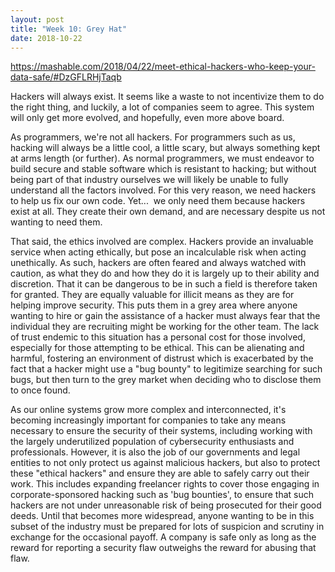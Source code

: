 ```yaml
---
layout: post
title: "Week 10: Grey Hat"
date: 2018-10-22
---
```


https://mashable.com/2018/04/22/meet-ethical-hackers-who-keep-your-data-safe/#DzGFLRHjTaqb

Hackers will always exist. It seems like a waste to not incentivize them to do the right thing, and luckily, a lot of companies seem to agree. This system will only get more evolved, and hopefully, even more above board.

As programmers, we're not all hackers. For programmers such as us, hacking will always be a little cool, a little scary, but always something kept at arms length (or further). As normal programmers, we must endeavor to build secure and stable software which is resistant to hacking; but without being part of that industry ourselves we will likely be unable to fully understand all the factors involved. For this very reason, we need hackers to help us fix our own code. Yet...  we only need them because hackers exist at all. They create their own demand, and are necessary despite us not wanting to need them.

That said, the ethics involved are complex. Hackers provide an invaluable service when acting ethically, but pose an incalculable risk when acting unethically. As such, hackers are often feared and always watched with caution, as what they do and how they do it is largely up to their ability and discretion. That it can be dangerous to be in such a field is therefore taken for granted. They are equally valuable for illicit means as they are for helping improve security. This puts them in a grey area where anyone wanting to hire or gain the assistance of a hacker must always fear that the individual they are recruiting might be working for the other team. The lack of trust endemic to this situation has a personal cost for those involved, especially for those attempting to be ethical. This can be alienating and harmful, fostering an environment of distrust which is exacerbated by the fact that a hacker might use a "bug bounty" to legitimize searching for such bugs, but then turn to the grey market when deciding who to disclose them to once found.

As our online systems grow more complex and interconnected, it's becoming increasingly important for companies to take any means necessary to ensure the security of their systems, including working with the largely underutilized population of cybersecurity enthusiasts and professionals. However, it is also the job of our governments and legal entities to not only protect us against malicious hackers, but also to protect these "ethical hackers" and ensure they are able to safely carry out their work. This includes expanding freelancer rights to cover those engaging in corporate-sponsored hacking such as 'bug bounties', to ensure that such hackers are not under unreasonable risk of being prosecuted for their good deeds. Until that becomes more widespread, anyone wanting to be in this subset of the industry must be prepared for lots of suspicion and scrutiny in exchange for the occasional payoff. A company is safe only as long as the reward for reporting a security flaw outweighs the reward for abusing that flaw.
